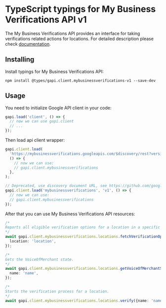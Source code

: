 # TypeScript typings for My Business Verifications API v1

The My Business Verifications API provides an interface for taking verifications related actions for locations.
For detailed description please check [documentation](https://developers.google.com/my-business/).

## Installing

Install typings for My Business Verifications API:

```
npm install @types/gapi.client.mybusinessverifications-v1 --save-dev
```

## Usage

You need to initialize Google API client in your code:

```typescript
gapi.load('client', () => {
  // now we can use gapi.client
  // ...
});
```

Then load api client wrapper:

```typescript
gapi.client.load(
  'https://mybusinessverifications.googleapis.com/$discovery/rest?version=v1',
  () => {
    // now we can use:
    // gapi.client.mybusinessverifications
  },
);
```

```typescript
// Deprecated, use discovery document URL, see https://github.com/google/google-api-javascript-client/blob/master/docs/reference.md#----gapiclientloadname----version----callback--
gapi.client.load('mybusinessverifications', 'v1', () => {
  // now we can use:
  // gapi.client.mybusinessverifications
});
```

After that you can use My Business Verifications API resources: <!-- TODO: make this work for multiple namespaces -->

```typescript
/*
Reports all eligible verification options for a location in a specific language.
*/
await gapi.client.mybusinessverifications.locations.fetchVerificationOptions({
  location: 'location',
});

/*
Gets the VoiceOfMerchant state.
*/
await gapi.client.mybusinessverifications.locations.getVoiceOfMerchantState({
  name: 'name',
});

/*
Starts the verification process for a location.
*/
await gapi.client.mybusinessverifications.locations.verify({name: 'name'});
```
